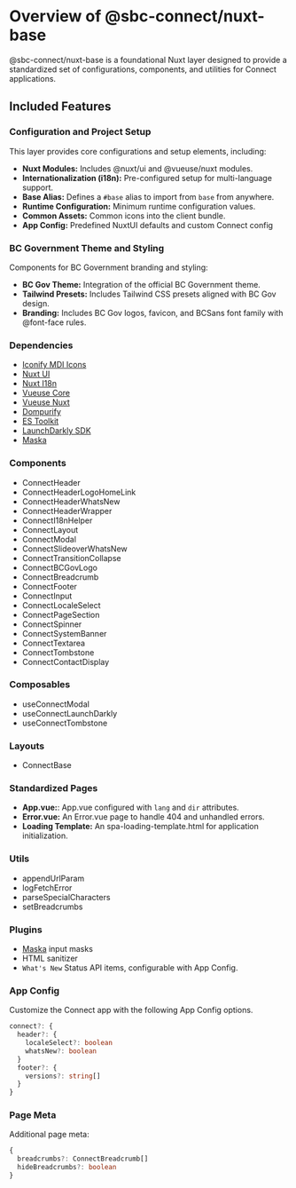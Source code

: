 # Overview of @sbc-connect/nuxt-base
@sbc-connect/nuxt-base is a foundational Nuxt layer designed to provide a standardized set of configurations, components, and utilities for Connect applications.

## Included Features

### Configuration and Project Setup
This layer provides core configurations and setup elements, including:

- **Nuxt Modules:** Includes @nuxt/ui and @vueuse/nuxt modules.
- **Internationalization (i18n):** Pre-configured setup for multi-language support.
- **Base Alias:** Defines a `#base` alias to import from `base` from anywhere.
- **Runtime Configuration:** Minimum runtime configuration values.
- **Common Assets:** Common icons into the client bundle.
- **App Config:** Predefined NuxtUI defaults and custom Connect config

### BC Government Theme and Styling
Components for BC Government branding and styling:

- **BC Gov Theme:** Integration of the official BC Government theme.
- **Tailwind Presets:** Includes Tailwind CSS presets aligned with BC Gov design.
- **Branding:** Includes BC Gov logos, favicon, and BCSans font family with @font-face rules.

### Dependencies

- [Iconify MDI Icons](https://www.npmjs.com/package/@iconify/icons-mdi)
- [Nuxt UI](https://ui.nuxt.com/)
- [Nuxt I18n](https://i18n.nuxtjs.org/)
- [Vueuse Core](https://vueuse.org/)
- [Vueuse Nuxt](https://nuxt.com/modules/vueuse)
- [Dompurify](https://github.com/cure53/DOMPurify)
- [ES Toolkit](https://es-toolkit.dev/)
- [LaunchDarkly SDK](https://launchdarkly.com/docs/sdk/client-side/vue)
- [Maska](https://beholdr.github.io/maska/v3/#/vue)

### Components

- ConnectHeader
- ConnectHeaderLogoHomeLink
- ConnectHeaderWhatsNew
- ConnectHeaderWrapper
- ConnectI18nHelper
- ConnectLayout
- ConnectModal
- ConnectSlideoverWhatsNew
- ConnectTransitionCollapse
- ConnectBCGovLogo
- ConnectBreadcrumb
- ConnectFooter
- ConnectInput
- ConnectLocaleSelect
- ConnectPageSection
- ConnectSpinner
- ConnectSystemBanner
- ConnectTextarea
- ConnectTombstone
- ConnectContactDisplay

### Composables

- useConnectModal
- useConnectLaunchDarkly
- useConnectTombstone

### Layouts

- ConnectBase

### Standardized Pages

- **App.vue:**: App.vue configured with `lang` and `dir` attributes.
- **Error.vue:** An Error.vue page to handle 404 and unhandled errors.
- **Loading Template:** An spa-loading-template.html for application initialization.

### Utils

- appendUrlParam
- logFetchError
- parseSpecialCharacters
- setBreadcrumbs

### Plugins

- [Maska](https://beholdr.github.io/maska/v3/#/vue) input masks
- HTML sanitizer
- `What's New` Status API items, configurable with App Config.

### App Config

Customize the Connect app with the following App Config options.

```typescript
connect?: {
  header?: {
    localeSelect?: boolean
    whatsNew?: boolean
  }
  footer?: {
    versions?: string[]
  }
}
```

### Page Meta

Additional page meta:

```typescript
{
  breadcrumbs?: ConnectBreadcrumb[]
  hideBreadcrumbs?: boolean
}
```